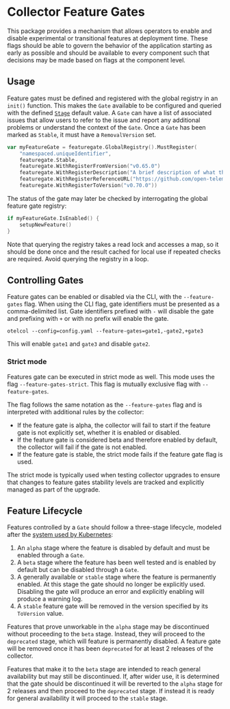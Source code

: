 # Collector Feature Gates

This package provides a mechanism that allows operators to enable and disable
experimental or transitional features at deployment time. These flags should
be able to govern the behavior of the application starting as early as possible
and should be available to every component such that decisions may be made
based on flags at the component level.

## Usage

Feature gates must be defined and registered with the global registry in
an `init()` function.  This makes the `Gate` available to be configured and 
queried with the defined [`Stage`](#feature-lifecycle) default value.
A `Gate` can have a list of associated issues that allow users to refer to
the issue and report any additional problems or understand the context of the `Gate`.
Once a `Gate` has been marked as `Stable`, it must have a `RemovalVersion` set.

```go
var myFeatureGate = featuregate.GlobalRegistry().MustRegister(
	"namespaced.uniqueIdentifier",
	featuregate.Stable,
    featuregate.WithRegisterFromVersion("v0.65.0")
	featuregate.WithRegisterDescription("A brief description of what the gate controls"),
	featuregate.WithRegisterReferenceURL("https://github.com/open-telemetry/opentelemetry-collector/issues/6167"),
	featuregate.WithRegisterToVersion("v0.70.0"))
```

The status of the gate may later be checked by interrogating the global 
feature gate registry:

```go
if myFeatureGate.IsEnabled() {
	setupNewFeature()
}
```

Note that querying the registry takes a read lock and accesses a map, so it 
should be done once and the result cached for local use if repeated checks 
are required.  Avoid querying the registry in a loop.

## Controlling Gates

Feature gates can be enabled or disabled via the CLI, with the 
`--feature-gates` flag. When using the CLI flag, gate 
identifiers must be presented as a comma-delimited list. Gate identifiers
prefixed with `-` will disable the gate and prefixing with `+` or with no
prefix will enable the gate.

```shell
otelcol --config=config.yaml --feature-gates=gate1,-gate2,+gate3
```

This will enable `gate1` and `gate3` and disable `gate2`.

### Strict mode

Features gate can be executed in strict mode as well. This mode uses the flag `--feature-gates-strict`.
This flag is mutually exclusive flag with `--feature-gates`.

The flag follows the same notation as the `--feature-gates` flag and is interpreted with additional rules by the collector:

* If the feature gate is alpha, the collector will fail to start if the feature gate is not explicitly set, 
whether it is enabled or disabled.
* If the feature gate is considered beta and therefore enabled by default, the collector will fail if the gate is not enabled.
* If the feature gate is stable, the strict mode fails if the feature gate flag is used.

The strict mode is typically used when testing collector upgrades to ensure that changes to feature gates stability levels
are tracked and explicitly managed as part of the upgrade.

## Feature Lifecycle

Features controlled by a `Gate` should follow a three-stage lifecycle, 
modeled after the [system used by Kubernetes](https://kubernetes.io/docs/reference/command-line-tools-reference/feature-gates/#feature-stages):

1. An `alpha` stage where the feature is disabled by default and must be enabled 
   through a `Gate`.
2. A `beta` stage where the feature has been well tested and is enabled by 
   default but can be disabled through a `Gate`.
3. A generally available or `stable` stage where the feature is permanently enabled. At this stage
   the gate should no longer be explicitly used. Disabling the gate will produce an error and
   explicitly enabling will produce a warning log.
4. A `stable` feature gate will be removed in the version specified by its `ToVersion` value.

Features that prove unworkable in the `alpha` stage may be discontinued 
without proceeding to the `beta` stage. Instead, they will proceed to the
`deprecated` stage, which will feature is permanently disabled. A feature gate will
be removed once it has been `deprecated` for at least 2 releases of the collector.

Features that make it to the `beta` stage are intended to reach general availability but may still be discontinued.
If, after wider use, it is determined that the gate should be discontinued it will be reverted to the `alpha` stage
for 2 releases and then proceed to the `deprecated` stage. If instead it is ready for general availability it will
proceed to the `stable` stage.
